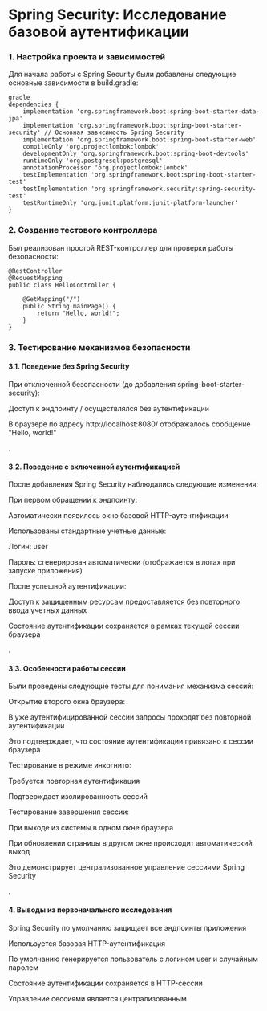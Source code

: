 
# Spring Security: Исследование базовой аутентификации
### 1. Настройка проекта и зависимостей
Для начала работы с Spring Security были добавлены следующие основные зависимости в build.gradle:
```
gradle
dependencies {
    implementation 'org.springframework.boot:spring-boot-starter-data-jpa'
    implementation 'org.springframework.boot:spring-boot-starter-security' // Основная зависимость Spring Security
    implementation 'org.springframework.boot:spring-boot-starter-web'
    compileOnly 'org.projectlombok:lombok'
    developmentOnly 'org.springframework.boot:spring-boot-devtools'
    runtimeOnly 'org.postgresql:postgresql'
    annotationProcessor 'org.projectlombok:lombok'
    testImplementation 'org.springframework.boot:spring-boot-starter-test'
    testImplementation 'org.springframework.security:spring-security-test'
    testRuntimeOnly 'org.junit.platform:junit-platform-launcher'
}
```

### 2. Создание тестового контроллера
Был реализован простой REST-контроллер для проверки работы безопасности:

```
@RestController
@RequestMapping
public class HelloController {

    @GetMapping("/")
    public String mainPage() {
        return "Hello, world!";
    }
}
```
### 3. Тестирование механизмов безопасности
#### 3.1. Поведение без Spring Security

При отключенной безопасности (до добавления spring-boot-starter-security):

Доступ к эндпоинту / осуществлялся без аутентификации

В браузере по адресу http://localhost:8080/ отображалось сообщение "Hello, world!"

.

#### 3.2. Поведение с включенной аутентификацией

После добавления Spring Security наблюдались следующие изменения:

При первом обращении к эндпоинту:

Автоматически появилось окно базовой HTTP-аутентификации

Использованы стандартные учетные данные:

Логин: user

Пароль: сгенерирован автоматически (отображается в логах при запуске приложения)

После успешной аутентификации:

Доступ к защищенным ресурсам предоставляется без повторного ввода учетных данных

Состояние аутентификации сохраняется в рамках текущей сессии браузера

.

#### 3.3. Особенности работы сессии
Были проведены следующие тесты для понимания механизма сессий:

Открытие второго окна браузера:

В уже аутентифицированной сессии запросы проходят без повторной аутентификации

Это подтверждает, что состояние аутентификации привязано к сессии браузера

Тестирование в режиме инкогнито:

Требуется повторная аутентификация

Подтверждает изолированность сессий

Тестирование завершения сессии:

При выходе из системы в одном окне браузера

При обновлении страницы в другом окне происходит автоматический выход

Это демонстрирует централизованное управление сессиями Spring Security

.

#### 4. Выводы из первоначального исследования
Spring Security по умолчанию защищает все эндпоинты приложения

Используется базовая HTTP-аутентификация

По умолчанию генерируется пользователь с логином user и случайным паролем

Состояние аутентификации сохраняется в HTTP-сессии

Управление сессиями является централизованным

